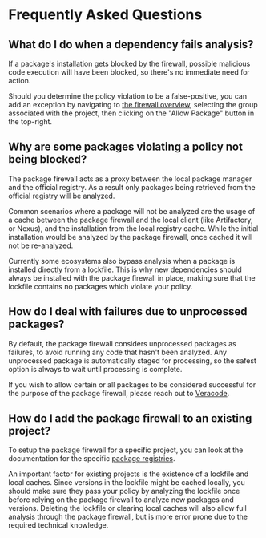 # Frequently Asked Questions

## What do I do when a dependency fails analysis?

If a package's installation gets blocked by the firewall, possible malicious
code execution will have been blocked, so there's no immediate need for action.

Should you determine the policy violation to be a false-positive, you can add an
exception by navigating to [the firewall overview], selecting the group
associated with the project, then clicking on the "Allow Package" button in the
top-right.

[the firewall overview]: https://app.phylum.io/firewall

## Why are some packages violating a policy not being blocked?

The package firewall acts as a proxy between the local package manager and the
official registry. As a result only packages being retrieved from the official
registry will be analyzed.

Common scenarios where a package will not be analyzed are the usage of a cache
between the package firewall and the local client (like Artifactory, or Nexus),
and the installation from the local registry cache. While the initial
installation would be analyzed by the package firewall, once cached it will not
be re-analyzed.

Currently some ecosystems also bypass analysis when a package is installed
directly from a lockfile. This is why new dependencies should always be
installed with the package firewall in place, making sure that the lockfile
contains no packages which violate your policy.

## How do I deal with failures due to unprocessed packages?

By default, the package firewall considers unprocessed packages as failures, to
avoid running any code that hasn't been analyzed. Any unprocessed package is
automatically staged for processing, so the safest option is always to wait
until processing is complete.

If you wish to allow certain or all packages to be considered successful for the
purpose of the package firewall, please reach out to [Veracode][aviary-support].

[aviary-support]: mailto:phylum@veracode.com

## How do I add the package firewall to an existing project?

To setup the package firewall for a specific project, you can look at the
documentation for the specific [package registries].

An important factor for existing projects is the existence of a lockfile and
local caches. Since versions in the lockfile might be cached locally, you should
make sure they pass your policy by analyzing the lockfile once before relying on
the package firewall to analyze new packages and versions. Deleting the lockfile
or clearing local caches will also allow full analysis through the package
firewall, but is more error prone due to the required technical knowledge.

[package registries]: ./about.md#package-registries
